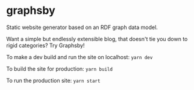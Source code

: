 # graphsby

Static website generator based on an RDF graph data model. 

Want a simple but endlessly extensible blog, that doesn't tie you down to rigid categories? Try Graphsby!

To make a dev build and run the site on localhost: `yarn dev`

To build the site for production: `yarn build`

To run the production site: `yarn start`
